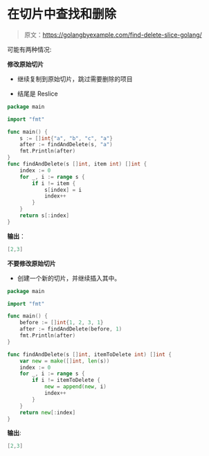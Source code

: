 # 在切片中查找和删除

> 原文：<https://golangbyexample.com/find-delete-slice-golang/>

可能有两种情况:

**修改原始切片**

*   继续复制到原始切片，跳过需要删除的项目

*   结尾是 Reslice

```go
package main

import "fmt"

func main() {
    s := []int{"a", "b", "c", "a"}
    after := findAndDelete(s, "a")
    fmt.Println(after)
}
func findAndDelete(s []int, item int) []int {
    index := 0
    for _, i := range s {
        if i != item {
            s[index] = i
            index++
        }
    }
    return s[:index]
}
```

**输出**：

```go
[2,3]
```

**不要修改原始切片**

*   创建一个新的切片，并继续插入其中。

```go
package main

import "fmt"

func main() {
    before := []int{1, 2, 3, 1}
    after := findAndDelete(before, 1)
    fmt.Println(after)
}

func findAndDelete(s []int, itemToDelete int) []int {
    var new = make([]int, len(s))
    index := 0
    for _, i := range s {
        if i != itemToDelete {
            new = append(new, i)
            index++
        }
    }
    return new[:index]
}
```

**输出**:

```go
[2,3]
```